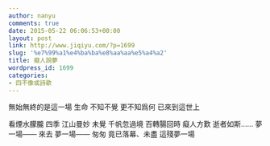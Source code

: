 ```yaml
---
author: nanyu
comments: true
date: 2015-05-22 06:06:53+00:00
layout: post
link: http://www.jiqiyu.com/?p=1699
slug: '%e7%99%a1%e4%ba%ba%e8%aa%aa%e5%a4%a2'
title: 癡人說夢
wordpress_id: 1699
categories:
- 四不像或詩歌
---
```


無始無終的是這一場
生命
不知不覺
更不知爲何
已來到這世上

看煙水朦朧 四季
江山曼妙
未覺
千帆忽過境
百轉腸回時
癡人方歎
逝者如斯……
夢一場——
來去
夢一場——
匆匆
竟已落幕、未盡
這殘夢一場
